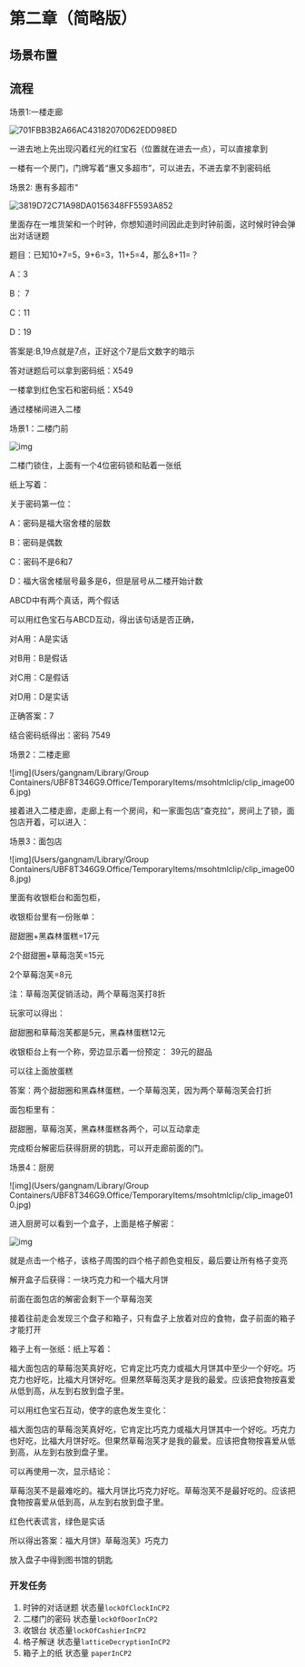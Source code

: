 # 第二章（简略版）

## 场景布置

## 流程

场景1:一楼走廊

![701FBB3B2A66AC43182070D62EDD98ED](https://tva1.sinaimg.cn/large/008vxvgGly1h8vi76kvysj30z40qcq4p.jpg)



一进去地上先出现闪着红光的红宝石（位置就在进去一点），可以直接拿到

一楼有一个房门，门牌写着“惠又多超市”，可以进去，不进去拿不到密码纸



场景2: 惠有多超市“

![3819D72C71A98DA0156348FF5593A852](https://tva1.sinaimg.cn/large/008vxvgGly1h8vi73tv6cj30u80momyv.jpg)



里面存在一堆货架和一个时钟，你想知道时间因此走到时钟前面，这时候时钟会弹出对话谜题

题目：已知10+7=5，9+6=3，11+5=4，那么8+11=？

A：3

B： 7

C：11

D：19

答案是:B,19点就是7点，正好这个7是后文数字的暗示

答对谜题后可以拿到密码纸：X549

一楼拿到红色宝石和密码纸：X549

通过楼梯间进入二楼

 

场景1：二楼门前

![img](https://tva1.sinaimg.cn/large/008vxvgGly1h8vi72053ej30bk07174i.jpg)

二楼门锁住，上面有一个4位密码锁和贴着一张纸

 

纸上写着：

关于密码第一位：

A：密码是福大宿舍楼的层数

B：密码是偶数

C：密码不是6和7

D：福大宿舍楼层号最多是6，但是层号从二楼开始计数

ABCD中有两个真话，两个假话 

 

可以用红色宝石与ABCD互动，得出该句话是否正确， 

对A用：A是实话

对B用：B是假话

对C用：C是假话

对D用：D是实话

 

正确答案：7

 

结合密码纸得出：密码 7549

 

场景2：二楼走廊

![img](Users/gangnam/Library/Group Containers/UBF8T346G9.Office/TemporaryItems/msohtmlclip/clip_image006.jpg)

接着进入二楼走廊，走廊上有一个房间，和一家面包店“查克拉”，房间上了锁，面包店开着，可以进入：

 

场景3：面包店

![img](Users/gangnam/Library/Group Containers/UBF8T346G9.Office/TemporaryItems/msohtmlclip/clip_image008.jpg)

里面有收银柜台和面包柜，

 

 

收银柜台里有一份账单：

甜甜圈+黑森林蛋糕=17元

2个甜甜圈+草莓泡芙=15元

2个草莓泡芙=8元

注：草莓泡芙促销活动，两个草莓泡芙打8折

 

玩家可以得出：

甜甜圈和草莓泡芙都是5元，黑森林蛋糕12元

 

收银柜台上有一个称，旁边显示着一份预定： 39元的甜品

可以往上面放蛋糕

 

答案：两个甜甜圈和黑森林蛋糕，一个草莓泡芙，因为两个草莓泡芙会打折

 

 

面包柜里有：

甜甜圈，草莓泡芙，黑森林蛋糕各两个，可以互动拿走

 

完成柜台解密后获得厨房的钥匙，可以开走廊前面的门。

 

场景4：厨房

![img](Users/gangnam/Library/Group Containers/UBF8T346G9.Office/TemporaryItems/msohtmlclip/clip_image010.jpg)

进入厨房可以看到一个盒子，上面是格子解密：

![img](https://tva1.sinaimg.cn/large/008vxvgGly1h8vi757696j3034037jr7.jpg)

就是点击一个格子，该格子周围的四个格子颜色变相反，最后要让所有格子变亮

 

解开盒子后获得：一块巧克力和一个福大月饼

 

前面在面包店的解密会剩下一个草莓泡芙

 

接着往前走会发现三个盘子和箱子，只有盘子上放着对应的食物，盘子前面的箱子才能打开

 

箱子上有一张纸：纸上写着：

 

福大面包店的草莓泡芙真好吃，它肯定比巧克力或福大月饼其中至少一个好吃。巧克力也好吃，比福大月饼好吃。但果然草莓泡芙才是我的最爱。应该把食物按喜爱从低到高，从左到右放到盘子里。

 

可以用红色宝石互动，使字的底色发生变化：

 

福大面包店的草莓泡芙真好吃，它肯定比巧克力或福大月饼其中一个好吃。巧克力也好吃，比福大月饼好吃。但果然草莓泡芙才是我的最爱。应该把食物按喜爱从低到高，从左到右放到盘子里。

 

 

可以再使用一次，显示结论：

草莓泡芙不是最难吃的。福大月饼比巧克力好吃。草莓泡芙不是最好吃的。应该把食物按喜爱从低到高，从左到右放到盘子里。

 

红色代表谎言，绿色是实话

 

所以得出答案：福大月饼》草莓泡芙》巧克力

 

放入盘子中得到图书馆的钥匙



### 开发任务

1. 时钟的对话谜题 状态量```lockOfClockInCP2```
2. 二楼门的密码 状态量```lockOfDoorInCP2```
3. 收银台 状态量```lockOfCashierInCP2```
4. 格子解谜 状态量```latticeDecryptionInCP2```
5. 箱子上的纸 状态量 ```paperInCP2```		

